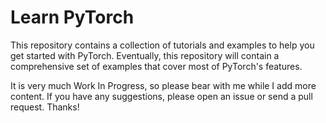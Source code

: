 # Learn PyTorch
This repository contains a collection of tutorials and examples to help you get started with PyTorch. Eventually, this repository will contain a comprehensive set of examples that cover most of PyTorch's features.

It is very much Work In Progress, so please bear with me while I add more content. If you have any suggestions, please open an issue or send a pull request. Thanks!

